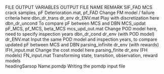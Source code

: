 FILE              OUTPUT VARIABLES              OUTPUT FILE NAME            REMARK
SIF_FAD           MCS crack samples, pF         Deterioration.mat, pf_FAD   Change FM model / failure criteria here 
dbn_dr_trans      dr_env                        dr_ENV.mat                  Play with discretization here 
dbn_dr_uncond                                                               To compare pF between MCS and DBN 
MCS_updat         pF_MCS, pf_MCS, beta_MCS      mcs_upd_out.mat             Change POD model here, need to specify inspection years 
dbn_dr_cond       dr_env (with POD model)       dr_ENV.mat                  Input the same POD model and inspection years, to compare updated pF between MCS and DBN 
parsing_infinite  dr_env (with rewards)         IFH_input.mat               Change the cost model here 
parsing_finite    dr_env (FH models)            FN_input.mat                Transforming state, transition, observation, reward models  
headingSarsop                                   Name.pomdp                  Writing the pomdp input file 

